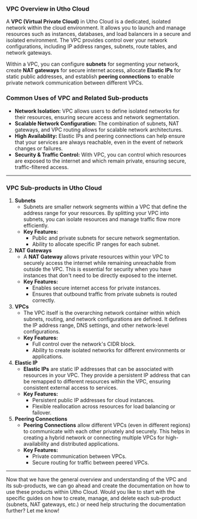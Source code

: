 ### **VPC Overview in Utho Cloud**

A **VPC (Virtual Private Cloud)** in Utho Cloud is a dedicated, isolated network within the cloud environment. It allows you to launch and manage resources such as instances, databases, and load balancers in a secure and isolated environment. The VPC provides control over your network configurations, including IP address ranges, subnets, route tables, and network gateways.

Within a VPC, you can configure **subnets** for segmenting your network, create **NAT gateways** for secure internet access, allocate **Elastic IPs** for static public addresses, and establish **peering connections** to enable private network communication between different VPCs.

### **Common Uses of VPC and Related Sub-products**

* **Network Isolation:** VPC allows users to define isolated networks for their resources, ensuring secure access and network segmentation.
* **Scalable Network Configuration:** The combination of subnets, NAT gateways, and VPC routing allows for scalable network architectures.
* **High Availability:** Elastic IPs and peering connections can help ensure that your services are always reachable, even in the event of network changes or failures.
* **Security & Traffic Control:** With VPC, you can control which resources are exposed to the internet and which remain private, ensuring secure, traffic-filtered access.

---

### **VPC Sub-products in Utho Cloud**

1. **Subnets**
   * Subnets are smaller network segments within a VPC that define the address range for your resources. By splitting your VPC into subnets, you can isolate resources and manage traffic flow more efficiently.
   * **Key Features:**
     * Public and private subnets for secure network segmentation.
     * Ability to allocate specific IP ranges for each subnet.
2. **NAT Gateways**
   * A **NAT Gateway** allows private resources within your VPC to securely access the internet while remaining unreachable from outside the VPC. This is essential for security when you have instances that don't need to be directly exposed to the internet.
   * **Key Features:**
     * Enables secure internet access for private instances.
     * Ensures that outbound traffic from private subnets is routed correctly.
3. **VPCs**
   * The VPC itself is the overarching network container within which subnets, routing, and network configurations are defined. It defines the IP address range, DNS settings, and other network-level configurations.
   * **Key Features:**
     * Full control over the network's CIDR block.
     * Ability to create isolated networks for different environments or applications.
4. **Elastic IP**
   * **Elastic IPs** are static IP addresses that can be associated with resources in your VPC. They provide a persistent IP address that can be remapped to different resources within the VPC, ensuring consistent external access to services.
   * **Key Features:**
     * Persistent public IP addresses for cloud instances.
     * Flexible reallocation across resources for load balancing or failover.
5. **Peering Connections**
   * **Peering Connections** allow different VPCs (even in different regions) to communicate with each other privately and securely. This helps in creating a hybrid network or connecting multiple VPCs for high-availability and distributed applications.
   * **Key Features:**
     * Private communication between VPCs.
     * Secure routing for traffic between peered VPCs.

---

Now that we have the general overview and understanding of the VPC and its sub-products, we can go ahead and create the documentation on how to use these products within Utho Cloud. Would you like to start with the specific guides on how to create, manage, and delete each sub-product (subnets, NAT gateways, etc.) or need help structuring the documentation further? Let me know!
